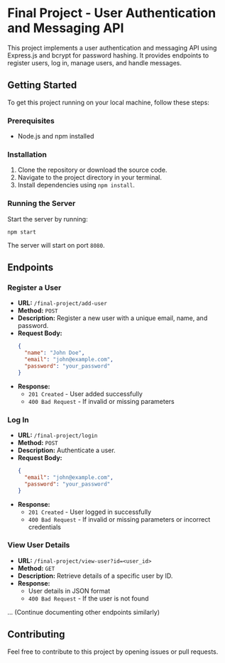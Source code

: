 
# Final Project - User Authentication and Messaging API

This project implements a user authentication and messaging API using Express.js and bcrypt for password hashing. It provides endpoints to register users, log in, manage users, and handle messages.

## Getting Started

To get this project running on your local machine, follow these steps:

### Prerequisites

- Node.js and npm installed

### Installation

1. Clone the repository or download the source code.
2. Navigate to the project directory in your terminal.
3. Install dependencies using `npm install`.

### Running the Server

Start the server by running:

```
npm start
```

The server will start on port `8080`.

## Endpoints

### Register a User

- **URL:** `/final-project/add-user`
- **Method:** `POST`
- **Description:** Register a new user with a unique email, name, and password.
- **Request Body:**
  ```json
  {
    "name": "John Doe",
    "email": "john@example.com",
    "password": "your_password"
  }
  ```
- **Response:** 
  - `201 Created` - User added successfully
  - `400 Bad Request` - If invalid or missing parameters

### Log In

- **URL:** `/final-project/login`
- **Method:** `POST`
- **Description:** Authenticate a user.
- **Request Body:**
  ```json
  {
    "email": "john@example.com",
    "password": "your_password"
  }
  ```
- **Response:** 
  - `201 Created` - User logged in successfully
  - `400 Bad Request` - If invalid or missing parameters or incorrect credentials

### View User Details

- **URL:** `/final-project/view-user?id=<user_id>`
- **Method:** `GET`
- **Description:** Retrieve details of a specific user by ID.
- **Response:** 
  - User details in JSON format
  - `400 Bad Request` - If the user is not found

... (Continue documenting other endpoints similarly)

## Contributing

Feel free to contribute to this project by opening issues or pull requests.

